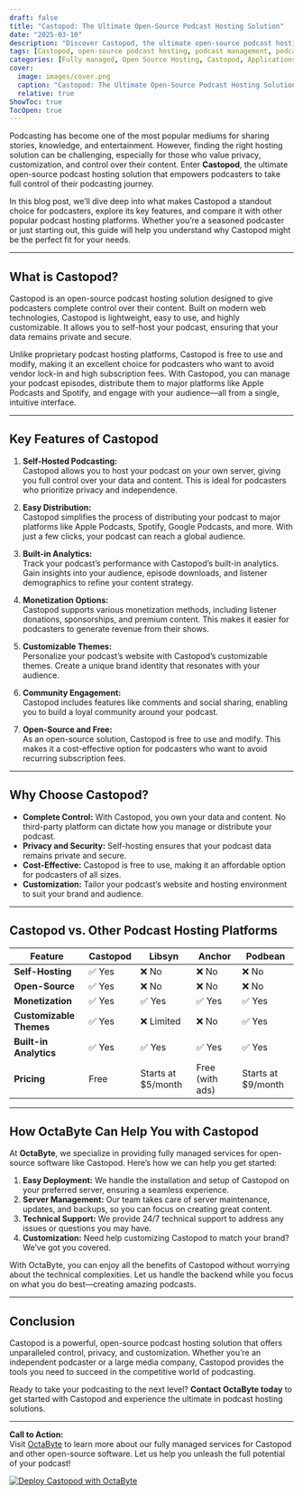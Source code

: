 ```yaml
---
draft: false
title: "Castopod: The Ultimate Open-Source Podcast Hosting Solution"
date: "2025-03-10"
description: "Discover Castopod, the ultimate open-source podcast hosting solution. Learn how Castopod simplifies podcast management, its standout features, and why it’s a game-changer for podcasters. Compare it with other popular podcast hosting platforms."
tags: [Castopod, open-source podcast hosting, podcast management, podcast hosting solutions, self-hosted podcasting, podcasting tools, podcast hosting comparison, OctaByte, managed podcast hosting]
categories: [Fully managed, Open Source Hosting, Castopod, Applications, Fediverse]
cover:
  image: images/cover.png
  caption: "Castopod: The Ultimate Open-Source Podcast Hosting Solution"
  relative: true
ShowToc: true
TocOpen: true
---
```



Podcasting has become one of the most popular mediums for sharing stories, knowledge, and entertainment. However, finding the right hosting solution can be challenging, especially for those who value privacy, customization, and control over their content. Enter **Castopod**, the ultimate open-source podcast hosting solution that empowers podcasters to take full control of their podcasting journey.

In this blog post, we’ll dive deep into what makes Castopod a standout choice for podcasters, explore its key features, and compare it with other popular podcast hosting platforms. Whether you’re a seasoned podcaster or just starting out, this guide will help you understand why Castopod might be the perfect fit for your needs.

---

## What is Castopod?

Castopod is an open-source podcast hosting solution designed to give podcasters complete control over their content. Built on modern web technologies, Castopod is lightweight, easy to use, and highly customizable. It allows you to self-host your podcast, ensuring that your data remains private and secure.

Unlike proprietary podcast hosting platforms, Castopod is free to use and modify, making it an excellent choice for podcasters who want to avoid vendor lock-in and high subscription fees. With Castopod, you can manage your podcast episodes, distribute them to major platforms like Apple Podcasts and Spotify, and engage with your audience—all from a single, intuitive interface.

---

## Key Features of Castopod

1. **Self-Hosted Podcasting:**  
   Castopod allows you to host your podcast on your own server, giving you full control over your data and content. This is ideal for podcasters who prioritize privacy and independence.

2. **Easy Distribution:**  
   Castopod simplifies the process of distributing your podcast to major platforms like Apple Podcasts, Spotify, Google Podcasts, and more. With just a few clicks, your podcast can reach a global audience.

3. **Built-in Analytics:**  
   Track your podcast’s performance with Castopod’s built-in analytics. Gain insights into your audience, episode downloads, and listener demographics to refine your content strategy.

4. **Monetization Options:**  
   Castopod supports various monetization methods, including listener donations, sponsorships, and premium content. This makes it easier for podcasters to generate revenue from their shows.

5. **Customizable Themes:**  
   Personalize your podcast’s website with Castopod’s customizable themes. Create a unique brand identity that resonates with your audience.

6. **Community Engagement:**  
   Castopod includes features like comments and social sharing, enabling you to build a loyal community around your podcast.

7. **Open-Source and Free:**  
   As an open-source solution, Castopod is free to use and modify. This makes it a cost-effective option for podcasters who want to avoid recurring subscription fees.

---

## Why Choose Castopod?

- **Complete Control:** With Castopod, you own your data and content. No third-party platform can dictate how you manage or distribute your podcast.
- **Privacy and Security:** Self-hosting ensures that your podcast data remains private and secure.
- **Cost-Effective:** Castopod is free to use, making it an affordable option for podcasters of all sizes.
- **Customization:** Tailor your podcast’s website and hosting environment to suit your brand and audience.

---

## Castopod vs. Other Podcast Hosting Platforms

| Feature                | Castopod               | Libsyn                 | Anchor                 | Podbean                |
|------------------------|------------------------|------------------------|------------------------|------------------------|
| **Self-Hosting**       | ✅ Yes                 | ❌ No                  | ❌ No                  | ❌ No                  |
| **Open-Source**        | ✅ Yes                 | ❌ No                  | ❌ No                  | ❌ No                  |
| **Monetization**       | ✅ Yes                 | ✅ Yes                 | ✅ Yes                 | ✅ Yes                 |
| **Customizable Themes**| ✅ Yes                 | ❌ Limited             | ❌ No                  | ✅ Yes                 |
| **Built-in Analytics** | ✅ Yes                 | ✅ Yes                 | ✅ Yes                 | ✅ Yes                 |
| **Pricing**            | Free                  | Starts at $5/month     | Free (with ads)        | Starts at $9/month     |

---

## How OctaByte Can Help You with Castopod

At **OctaByte**, we specialize in providing fully managed services for open-source software like Castopod. Here’s how we can help you get started:

1. **Easy Deployment:** We handle the installation and setup of Castopod on your preferred server, ensuring a seamless experience.
2. **Server Management:** Our team takes care of server maintenance, updates, and backups, so you can focus on creating great content.
3. **Technical Support:** We provide 24/7 technical support to address any issues or questions you may have.
4. **Customization:** Need help customizing Castopod to match your brand? We’ve got you covered.

With OctaByte, you can enjoy all the benefits of Castopod without worrying about the technical complexities. Let us handle the backend while you focus on what you do best—creating amazing podcasts.

---

## Conclusion

Castopod is a powerful, open-source podcast hosting solution that offers unparalleled control, privacy, and customization. Whether you’re an independent podcaster or a large media company, Castopod provides the tools you need to succeed in the competitive world of podcasting.

Ready to take your podcasting to the next level? **Contact OctaByte today** to get started with Castopod and experience the ultimate in podcast hosting solutions.

---

**Call to Action:**  
Visit [OctaByte](https://octabyte.io) to learn more about our fully managed services for Castopod and other open-source software. Let us help you unleash the full potential of your podcast!

[![Deploy Castopod with OctaByte](/images/deploy-on-octabyte.png)](https://octabyte.io/fully-managed-open-source-services/applications/fediverse/castopod)
